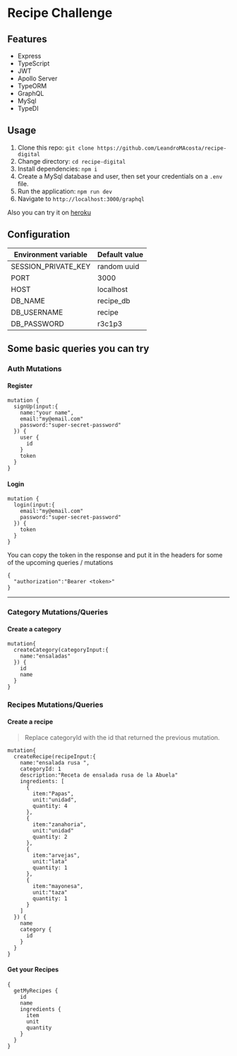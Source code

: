 # Recipe Challenge

## Features

- Express
- TypeScript
- JWT
- Apollo Server
- TypeORM
- GraphQL
- MySql
- TypeDI

## Usage

1. Clone this repo: `git clone https://github.com/LeandroMAcosta/recipe-digital`
2. Change directory: `cd recipe-digital`
3. Install dependencies: `npm i`
4. Create a MySql database and user, then set your credentials on a `.env` file.
5. Run the application: `npm run dev`
6. Navigate to `http://localhost:3000/graphql`

Also you can try it on [heroku](https://recipe-digital-challenge.herokuapp.com/graphql) 

## Configuration

| Environment variable | Default value |
| -------------------- | ------------- |
| SESSION_PRIVATE_KEY  | random uuid   |
| PORT                 | 3000          |
| HOST                 | localhost     |
| DB_NAME              | recipe_db     |
| DB_USERNAME          | recipe        |
| DB_PASSWORD          | r3c1p3        |


## Some basic queries you can try


### Auth Mutations


#### Register
```
mutation {
  signUp(input:{
    name:"your name",
    email:"my@email.com"
    password:"super-secret-password"
  }) {
    user {
      id
    }
    token
  }
}
```

#### Login
```
mutation {
  login(input:{
    email:"my@email.com"
    password:"super-secret-password"
  }) {
    token
  }
}
```

You can copy the token in the response and put it in the headers for some of the upcoming queries / mutations


```
{
  "authorization":"Bearer <token>"
}
```

---

### Category Mutations/Queries

#### Create a category
```
mutation{
  createCategory(categoryInput:{
    name:"ensaladas"
  }) {
    id
    name
  }
}
```

### Recipes Mutations/Queries

#### Create a recipe

> Replace categoryId with the id that returned the previous mutation. 
```
mutation{
  createRecipe(recipeInput:{
    name:"ensalada rusa ",
    categoryId: 1
    description:"Receta de ensalada rusa de la Abuela"
    ingredients: [
      {
        item:"Papas",
        unit:"unidad",
        quantity: 4
      },
      {
        item:"zanahoria",
        unit:"unidad"
        quantity: 2
      },
      {
        item:"arvejas",
        unit:"lata"
        quantity: 1
      },
      {
        item:"mayonesa",
        unit:"taza"
        quantity: 1
      }
    ]
  }) {
    name
    category {
      id
    }
  }
}
```

#### Get your Recipes

```
{
  getMyRecipes {
    id
    name
    ingredients {
      item
      unit
      quantity
    }
  }
}
```